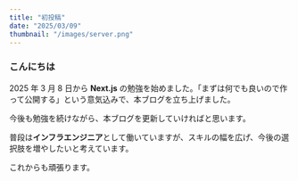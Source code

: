 ```yaml
---
title: "初投稿"
date: "2025/03/09"
thumbnail: "/images/server.png"
---
```


### こんにちは

2025 年 3 月 8 日から **Next.js** の勉強を始めました。「まずは何でも良いので作って公開する」という意気込みで、本ブログを立ち上げました。

今後も勉強を続けながら、本ブログを更新していければと思います。

普段は**インフラエンジニア**として働いていますが、スキルの幅を広げ、今後の選択肢を増やしたいと考えています。

これからも頑張ります。
